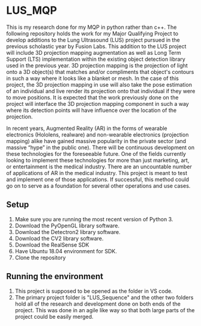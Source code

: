 # LUS_MQP
This is my research done for my MQP in python rather than c++.
The following repository holds the work for my Major Qualifying Project to develop additions to the Lung Ultrasound (LUS) project pursued in the 
previous scholastic year by Fusion Labs. This addition to the LUS project will include 3D projection mapping augmentation as well as Long Term 
Support (LTS) implementation within the existing object detection library used in the previous year. 3D projection mapping is the projection of 
light onto a 3D object(s) that matches and/or compliments that object's contours in such a way where it looks like a blanket or mesh. In the case 
of this project, the 3D projection mapping in use will also take the pose estimation of an individual and live render its projection onto that 
individual if they were to move positions. It is expected that the work previously done on the project will interface the 3D projection mapping 
component in such a way where its detection points will have influence over the location of the projection. 

In recent years, Augmented Reality (AR) in the forms of wearable electronics (Hololens, realware) and non-wearable electronics (projection mapping) 
alike have gained massive popularity in the private sector (and massive “hype” in the public one). There will be continuous development on these 
technologies for the foreseeable future. One of the fields currently looking to implement these technologies for more than just marketing, art, 
or entertainment is the medical industry. There are an uncountable number of applications of AR in the medical industry. This project is meant to 
test and implement one of those applications. If successful, this method could go on to serve as a foundation for several other operations and use 
cases. 


## Setup
1. Make sure you are running the most recent version of Python 3.
2. Download the PyOpenGL library software.
3. Download the Detectron2 library software.
4. Download the CV2 library software.
5. Download the RealSense SDK
6. Have Ubuntu 18.04 environment for SDK.
7. Clone the repository

## Running the environment
1. This project is supposed to be opened as the folder in VS code.
2. The primary project folder is "LUS_Sequence" and the other two folders hold all of the research and development done on both ends of the project. This was done in an agile like way so that both large parts of the project could be easily merged.
